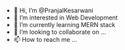 - 👋 Hi, I’m @PranjalKesarwani
- 👀 I’m interested in Web Development
- 🌱 I’m currently learning MERN stack
- 💞️ I’m looking to collaborate on ...
- 📫 How to reach me ...

<!---
PranjalKesarwani/PranjalKesarwani is a ✨ special ✨ repository because its `README.md` (this file) appears on your GitHub profile.
You can click the Preview link to take a look at your changes.
--->
